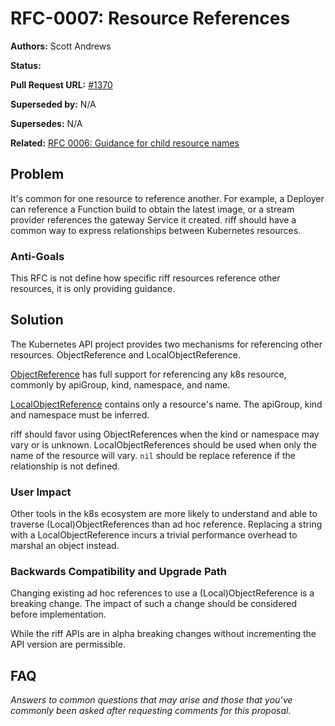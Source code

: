 # RFC-0007: Resource References

**Authors:** Scott Andrews

**Status:**

**Pull Request URL:** [#1370](https://github.com/projectriff/riff/pull/1370)

**Superseded by:** N/A

**Supersedes:** N/A

**Related:** [RFC 0006: Guidance for child resource names](https://github.com/projectriff/riff/pull/1369)


## Problem
It's common for one resource to reference another. For example, a Deployer can reference a Function build to obtain the latest image, or a stream provider references the gateway Service it created. riff should have a common way to express relationships between Kubernetes resources.

### Anti-Goals
This RFC is not define how specific riff resources reference other resources, it is only providing guidance.

## Solution
The Kubernetes API project provides two mechanisms for referencing other resources. ObjectReference and LocalObjectReference.

[ObjectReference](https://godoc.org/k8s.io/api/core/v1#ObjectReference) has full support for referencing any k8s resource, commonly by apiGroup, kind, namespace, and name.

[LocalObjectReference](https://godoc.org/k8s.io/api/core/v1#LocalObjectReference) contains only a resource's name. The apiGroup, kind and namespace must be inferred.

riff should favor using ObjectReferences when the kind or namespace may vary or is unknown. LocalObjectReferences should be used when only the name of the resource will vary. `nil` should be replace reference if the relationship is not defined.

### User Impact
Other tools in the k8s ecosystem are more likely to understand and able to traverse (Local)ObjectReferences than ad hoc reference. Replacing a string with a LocalObjectReference incurs a trivial performance overhead to marshal an object instead.

### Backwards Compatibility and Upgrade Path
Changing existing ad hoc references to use a (Local)ObjectReference is a breaking change. The impact of such a change should be considered before implementation.

While the riff APIs are in alpha breaking changes without incrementing the API version are permissible.

## FAQ
*Answers to common questions that may arise and those that you’ve commonly been asked after requesting comments for this proposal.*
